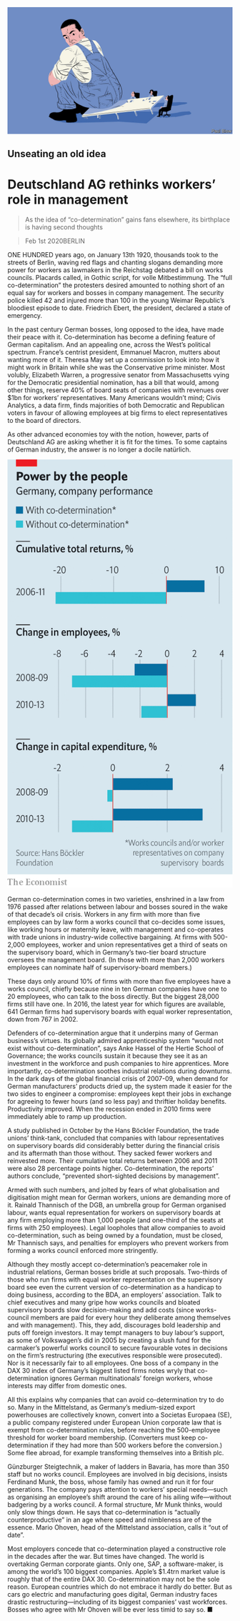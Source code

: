 ![](./images/20200201_WBD002_0.jpg)

## Unseating an old idea

# Deutschland AG rethinks workers’ role in management

> As the idea of “co-determination” gains fans elsewhere, its birthplace is having second thoughts

> Feb 1st 2020BERLIN

ONE HUNDRED years ago, on January 13th 1920, thousands took to the streets of Berlin, waving red flags and chanting slogans demanding more power for workers as lawmakers in the Reichstag debated a bill on works councils. Placards called, in Gothic script, for volle Mitbestimmung. The “full co-determination” the protesters desired amounted to nothing short of an equal say for workers and bosses in company management. The security police killed 42 and injured more than 100 in the young Weimar Republic’s bloodiest episode to date. Friedrich Ebert, the president, declared a state of emergency.

In the past century German bosses, long opposed to the idea, have made their peace with it. Co-determination has become a defining feature of German capitalism. And an appealing one, across the West’s political spectrum. France’s centrist president, Emmanuel Macron, mutters about wanting more of it. Theresa May set up a commission to look into how it might work in Britain while she was the Conservative prime minister. Most volubly, Elizabeth Warren, a progressive senator from Massachusetts vying for the Democratic presidential nomination, has a bill that would, among other things, reserve 40% of board seats of companies with revenues over $1bn for workers’ representatives. Many Americans wouldn’t mind; Civis Analytics, a data firm, finds majorities of both Democratic and Republican voters in favour of allowing employees at big firms to elect representatives to the board of directors.

As other advanced economies toy with the notion, however, parts of Deutschland AG are asking whether it is fit for the times. To some captains of German industry, the answer is no longer a docile natürlich.

![](./images/20200201_WBC035.png)

German co-determination comes in two varieties, enshrined in a law from 1976 passed after relations between labour and bosses soured in the wake of that decade’s oil crisis. Workers in any firm with more than five employees can by law form a works council that co-decides some issues, like working hours or maternity leave, with management and co-operates with trade unions in industry-wide collective bargaining. At firms with 500-2,000 employees, worker and union representatives get a third of seats on the supervisory board, which in Germany’s two-tier board structure oversees the management board. (In those with more than 2,000 workers employees can nominate half of supervisory-board members.)

These days only around 10% of firms with more than five employees have a works council, chiefly because nine in ten German companies have one to 20 employees, who can talk to the boss directly. But the biggest 28,000 firms still have one. In 2016, the latest year for which figures are available, 641 German firms had supervisory boards with equal worker representation, down from 767 in 2002.

Defenders of co-determination argue that it underpins many of German business’s virtues. Its globally admired apprenticeship system “would not exist without co-determination”, says Anke Hassel of the Hertie School of Governance; the works councils sustain it because they see it as an investment in the workforce and push companies to hire apprentices. More importantly, co-determination soothes industrial relations during downturns. In the dark days of the global financial crisis of 2007-09, when demand for German manufacturers’ products dried up, the system made it easier for the two sides to engineer a compromise: employees kept their jobs in exchange for agreeing to fewer hours (and so less pay) and thriftier holiday benefits. Productivity improved. When the recession ended in 2010 firms were immediately able to ramp up production.

A study published in October by the Hans Böckler Foundation, the trade unions’ think-tank, concluded that companies with labour representatives on supervisory boards did considerably better during the financial crisis and its aftermath than those without. They sacked fewer workers and reinvested more. Their cumulative total returns between 2006 and 2011 were also 28 percentage points higher. Co-determination, the reports’ authors conclude, “prevented short-sighted decisions by management”.

Armed with such numbers, and jolted by fears of what globalisation and digitisation might mean for German workers, unions are demanding more of it. Rainald Thannisch of the DGB, an umbrella group for German organised labour, wants equal representation for workers on supervisory boards at any firm employing more than 1,000 people (and one-third of the seats at firms with 250 employees). Legal loopholes that allow companies to avoid co-determination, such as being owned by a foundation, must be closed, Mr Thannisch says, and penalties for employers who prevent workers from forming a works council enforced more stringently.

Although they mostly accept co-determination’s peacemaker role in industrial relations, German bosses bridle at such proposals. Two-thirds of those who run firms with equal worker representation on the supervisory board see even the current version of co-determination as a handicap to doing business, according to the BDA, an employers’ association. Talk to chief executives and many gripe how works councils and bloated supervisory boards slow decision-making and add costs (since works-council members are paid for every hour they deliberate among themselves and with management). This, they add, discourages bold leadership and puts off foreign investors. It may tempt managers to buy labour’s support, as some of Volkswagen’s did in 2005 by creating a slush fund for the carmaker’s powerful works council to secure favourable votes in decisions on the firm’s restructuring (the executives responsible were prosecuted). Nor is it necessarily fair to all employees. One boss of a company in the DAX 30 index of Germany’s biggest listed firms notes wryly that co-determination ignores German multinationals’ foreign workers, whose interests may differ from domestic ones.

All this explains why companies that can avoid co-determination try to do so. Many in the Mittelstand, as Germany’s medium-sized export powerhouses are collectively known, convert into a Societas Europaea (SE), a public company registered under European Union corporate law that is exempt from co-determination rules, before reaching the 500-employee threshold for worker board membership. (Converters must keep co-determination if they had more than 500 workers before the conversion.) Some flee abroad, for example transforming themselves into a British plc.

Günzburger Steigtechnik, a maker of ladders in Bavaria, has more than 350 staff but no works council. Employees are involved in big decisions, insists Ferdinand Munk, the boss, whose family has owned and run it for four generations. The company pays attention to workers’ special needs—such as organising an employee’s shift around the care of his ailing wife—without badgering by a works council. A formal structure, Mr Munk thinks, would only slow things down. He says that co-determination is “actually counterproductive” in an age where speed and nimbleness are of the essence. Mario Ohoven, head of the Mittelstand association, calls it “out of date”.

Most employers concede that co-determination played a constructive role in the decades after the war. But times have changed. The world is overtaking German corporate giants. Only one, SAP, a software-maker, is among the world’s 100 biggest companies. Apple’s $1.4trn market value is roughly that of the entire DAX 30. Co-determination may not be the sole reason. European countries which do not embrace it hardly do better. But as cars go electric and manufacturing goes digital, German industry faces drastic restructuring—including of its biggest companies’ vast workforces. Bosses who agree with Mr Ohoven will be ever less timid to say so. ■